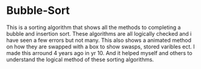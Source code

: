 # Bubble-Sort
This is a sorting algorithm that shows all the methods to completing a bubble and insertion sort.
These algorithms are all logically checked and i have seen a few errors but not many.
This also shows a animated method on how they are swapped with a box to show swasps, stored varibles ect.
I made this arround 4 years ago in yr 10. And it helped myself and others to understand the logical method of these sorting algorithms.

